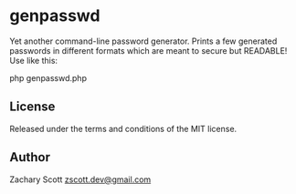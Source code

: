 # genpasswd

Yet another command-line password generator.  Prints a few generated passwords in different formats
which are meant to secure but READABLE!  Use like this:

php genpasswd.php

## License

Released under the terms and conditions of the MIT license.

## Author

Zachary Scott <zscott.dev@gmail.com>
